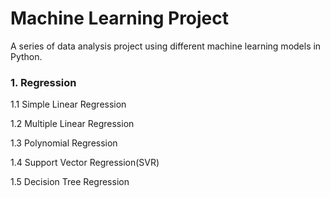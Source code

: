 # Machine Learning Project

A series of data analysis project using different machine learning models in Python.

### 1. Regression
1.1 Simple Linear Regression

1.2 Multiple Linear Regression

1.3 Polynomial Regression

1.4 Support Vector Regression(SVR)

1.5 Decision Tree Regression
